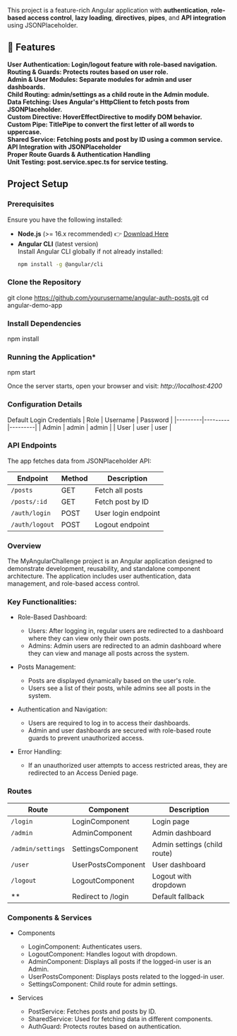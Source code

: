 This project is a feature-rich Angular application with **authentication**, **role-based access control**, **lazy loading**, **directives**, **pipes**, and **API integration** using JSONPlaceholder.

## 🚀 Features
 **User Authentication: Login/logout feature with role-based navigation.**
 **Routing & Guards: Protects routes based on user role.**  
 **Admin & User Modules: Separate modules for admin and user dashboards.**  
 **Child Routing: admin/settings as a child route in the Admin module.**  
 **Data Fetching: Uses Angular's HttpClient to fetch posts from JSONPlaceholder.**  
 **Custom Directive: HoverEffectDirective to modify DOM behavior.**  
 **Custom Pipe: TitlePipe to convert the first letter of all words to uppercase.**  
 **Shared Service: Fetching posts and post by ID using a common service.**  
 **API Integration with JSONPlaceholder**  
 **Proper Route Guards & Authentication Handling**  
 **Unit Testing: post.service.spec.ts for service testing.**  

 ## Project Setup

 ### **Prerequisites**
Ensure you have the following installed:
- **Node.js** (>= 16.x recommended) 👉 [Download Here](https://nodejs.org/)
- **Angular CLI** (latest version)  
  Install Angular CLI globally if not already installed:
  ```sh
  npm install -g @angular/cli


### **Clone the Repository**
git clone https://github.com/yourusername/angular-auth-posts.git
cd angular-demo-app

### **Install Dependencies**
npm install

### **Running the Application***
npm start

Once the server starts, open your browser and visit:
*http://localhost:4200*

### **Configuration Details**

Default Login Credentials
| Role    | Username | Password |
|---------|---------|---------|
| Admin   | admin   | admin   |
| User    | user    | user    |

### **API Endpoints**

The app fetches data from JSONPlaceholder API:

| Endpoint            | Method | Description             |
|---------------------|--------|-------------------------|
| `/posts`           | GET    | Fetch all posts         |
| `/posts/:id`       | GET    | Fetch post by ID        |
| `/auth/login`      | POST   | User login endpoint     |
| `/auth/logout`     | POST   | Logout endpoint         |


### **Overview**

The MyAngularChallenge project is an Angular application designed to demonstrate development, reusability, and standalone component architecture. The application includes user authentication, data management, and role-based access control.

### **Key Functionalities:**

- Role-Based Dashboard:

  - Users: After logging in, regular users are redirected to a dashboard where they can view only their own posts.
  - Admins: Admin users are redirected to an admin dashboard where they can view and manage all posts across the system.

- Posts Management:
    - Posts are displayed dynamically based on the user's role.
    - Users see a list of their posts, while admins see all posts in the system.

- Authentication and Navigation:
   - Users are required to log in to access their dashboards.
   - Admin and user dashboards are secured with role-based route guards to prevent unauthorized access.

- Error Handling:
   - If an unauthorized user attempts to access restricted areas, they are redirected to an Access Denied page.

### **Routes**

| Route            | Component | Description             |
|---------------------|--------|-------------------------|
| `/login`           | LoginComponent    | Login page         |
| `/admin`       | AdminComponent    | Admin dashboard       |
| `/admin/settings`      | SettingsComponent   | Admin settings (child route)   |
| `/user`     | UserPostsComponent   | User dashboard       |
| `/logout`   | LogoutComponent   | Logout with dropdown |
| **          | Redirect to /login | Default fallback |


### **Components & Services**

  - Components
    - LoginComponent: Authenticates users.
    - LogoutComponent: Handles logout with dropdown.
    - AdminComponent: Displays all posts if the logged-in user is an Admin.
    - UserPostsComponent: Displays posts related to the logged-in user.
    - SettingsComponent: Child route for admin settings.
   
  - Services
    - PostService: Fetches posts and posts by ID.
    - SharedService: Used for fetching data in different components.
    - AuthGuard: Protects routes based on authentication.
